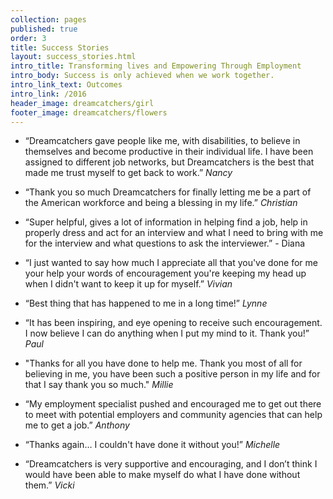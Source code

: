 ```yaml
---
collection: pages
published: true
order: 3
title: Success Stories
layout: success_stories.html
intro_title: Transforming lives and Empowering Through Employment
intro_body: Success is only achieved when we work together.
intro_link_text: Outcomes
intro_link: /2016
header_image: dreamcatchers/girl
footer_image: dreamcatchers/flowers
---
```

- “Dreamcatchers gave people like me, with disabilities, to believe in themselves and become productive in their individual life. I have been assigned to different job networks, but Dreamcatchers is the best that made me trust myself to get back to work.” _Nancy_

- “Thank you so much Dreamcatchers for finally letting me be a part of the American workforce and being a blessing in my life.”  _Christian_

- “Super helpful, gives a lot of information in helping find a job, help in properly dress and act for an interview and what I need to bring with me for the interview and what questions to ask the interviewer.” - Diana

- “I just wanted to say how much I appreciate all that you've done for me your help your words of encouragement you're keeping my head up when I didn't want to keep it up for myself.” _Vivian_

- “Best thing that has happened to me in a long time!” _Lynne_
 
- “It has been inspiring, and eye opening to receive such encouragement.  I now believe I can do anything when I put my mind to it. Thank you!” _Paul_

- "Thanks for all you have done to help me. Thank you most of all for believing in me, you have been such a positive person in my life and for that I say thank you so much." _Millie_

- “My employment specialist pushed and encouraged me to get out there to meet with potential employers and community agencies that can help me to get a job.” _Anthony_

- “Thanks again… I couldn't have done it without you!” _Michelle_

- “Dreamcatchers is very supportive and encouraging, and I don’t think I would have been able to make myself do what I have done without them.” _Vicki_



